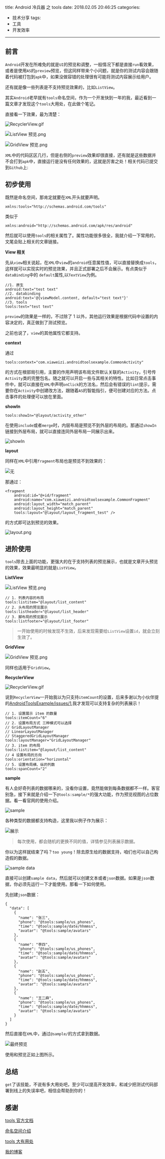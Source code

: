 title: Android 冷兵器 之 tools
date: 2018.02.05 20:46:25
categories:
- 技术分享
tags:
- 工具
- 开发效率
---

## 前言

`Android`开发在所难免的就是`UI`的预览和调整，一般情况下都是直接`run`看效果，或者是使用`AS`的`preview`预览，但这同样带来个小问题，就是你的测试内容会跟随着代码被打包到`apk`中，如果没做容错的处理很有可能将测试内容展示给用户。

还有就是像一些列表是不支持预览效果的，比如`ListView`。

<!-- more -->

其实`Android`老早就有`tools`命名空间，作为一个开发快到一年的我，最近看到一篇文章才发现这个`tools`大用处，在此做个笔记。

直接看一下效果，最为清楚：

![RecyclerView.gif](http://upload-images.jianshu.io/upload_images/4043475-4b0507d661130b3d.gif?imageMogr2/auto-orient/strip%7CimageView2/2/w/1240)

![ListView 预览.png](http://upload-images.jianshu.io/upload_images/4043475-d4d0aa1a853870c1.png?imageMogr2/auto-orient/strip%7CimageView2/2/w/1240)

![GridView 预览.png](http://upload-images.jianshu.io/upload_images/4043475-55f190ae724d6e32.png?imageMogr2/auto-orient/strip%7CimageView2/2/w/1240)

`XML`中的代码区区几行，但是右侧的`preview`效果却很直接，还有就是这些数据并不会打到`apk`中，直接运行是没有任何效果的，这就是厉害之处！相关代码已提交到`Github`上: 

<div class="github-widget" data-repo="xiaweizi/AndroidToolsExample"></div>

## 初步使用

既然是命名空间，那肯定就要在`XML`开头就要声明。

    xmlns:tools="http://schemas.android.com/tools"
    
类似于

    xmlns:android="http://schemas.android.com/apk/res/android"
    
然后就可以使用`tools`的相关属性了。属性功能很多很全，我就介绍一下常用的，文尾会贴上相关的文章链接。

**View 相关**

先从`view`相关说起，在`XML`中`view`的`android`任意属性值，可以直接替换成`tools`，这样就可以实现实时的预览效果，并且正式部署之后不会展示。有点类似于`dataBinding`中的 `default`属性,以`TextView`为例。
    
    //1. 原生
    android:text="test text"
    //2. databinding
    android:text='@{viewModel.content, default="test text"}'
    //3. tools
    tools:text="test text"
    
`preview`的效果是一样的，不过除了 1 以外，其他运行效果是根据代码中设置的内容决定的，真正做到了测试预览。

之前也说了，`view`的其他属性它都支持。

**context**

通过

    tools:context="com.xiaweizi.androidtoolsexample.CommonActivity"
    
的方式在根部局引用，主要的作用声明该布局文件默认关联的`Activity`，引号传`Activity`类的完整包名。随之就可以开启一些与其相关的特性。比如日常点击事件中，就可以直接在`XML`中声明`onClick`的方法名，然后会有错误的`lint`提示，需要你在`Activity`中创建改方法，跟随着`AS`的智能指引，便可创建对应的方法。点击事件的处理便可以放在里面。

**showIn**

    tools:showIn="@layout/activity_other"
    
在使用`include`或者`merge`时，内层布局是预览不到外层的布局的。那通过`showIn`链接到外层布局，就可以直接连同外层布局一同展示出来。

![showIn](http://upload-images.jianshu.io/upload_images/4043475-3e1ce6356b84a181.png?imageMogr2/auto-orient/strip%7CimageView2/2/w/1240)


**layout**

同样在`XML`中引用`fragment`布局也是预览不到效果的：

![无](http://upload-images.jianshu.io/upload_images/4043475-3851aafa5a627d4e.png?imageMogr2/auto-orient/strip%7CimageView2/2/w/1240)

那通过：

    <fragment
        android:id="@+id/fragment"
        android:name="com.xiaweizi.androidtoolsexample.CommonFragment"
        android:layout_width="match_parent"
        android:layout_height="match_parent"
        tools:layout="@layout/layout_fragment_test" />

的方式即可达到预览的效果。

![layout.png](http://upload-images.jianshu.io/upload_images/4043475-8fcbb971d5849ce5.png?imageMogr2/auto-orient/strip%7CimageView2/2/w/1240)

## 进阶使用

`tools`除去上面的功能，更强大的在于支持列表的预览展示，也就是文章开头预览的效果，效果最明显的就是`ListView`。

**ListView**

![ListView 预览.png](http://upload-images.jianshu.io/upload_images/4043475-d4d0aa1a853870c1.png?imageMogr2/auto-orient/strip%7CimageView2/2/w/1240)

    // 1. 列表内容的布局
    tools:listitem="@layout/list_content"
    // 2. 头布局的预览展示
    tools:listheader="@layout/list_header"
    // 3. 脚布局的预览展示
    tools:listfooter="@layout/list_footer"
    
> 一开始使用的时候发现不生效，后来发现需要给`ListView`设置`id`，就会立刻生效了。

**GridView**

![GridView 预览.png](http://upload-images.jianshu.io/upload_images/4043475-55f190ae724d6e32.png?imageMogr2/auto-orient/strip%7CimageView2/2/w/1240)

同样也适用于`GridView`。

**RecyclerView**

![RecyclerView.gif](http://upload-images.jianshu.io/upload_images/4043475-4b0507d661130b3d.gif?imageMogr2/auto-orient/strip%7CimageView2/2/w/1240)

说到`RecyclerView`一开始我以为只支持`itemCount`的设置，后来多谢以为小伙伴提的[AndroidToolsExample/issues/1](https://github.com/xiaweizi/AndroidToolsExample/issues/1),我才发现可以支持复杂的列表展示！

    // 1. 设置展示 item 的数量
    tools:itemCount="6"
    // 2. 设置布局方式 三种模式可以选择
    // GridLayoutManager
    // LinearLayoutManager
    // StaggeredGridLayoutManager
    tools:layoutManager="GridLayoutManager"
    // 3. item 的布局
    tools:listitem="@layout/list_content"
    // 4 设置布局的方向
    tools:orientation="horizontal"
    // 5. 设置布局横、纵的列数
    tools:spanCount="2"
    
**sample** 

有人会好奇列表的数据哪来的，没看你设置，竟然能做到每条数据都不一样。客官别急，接下来就是介绍一下`@tools:sample/*`的强大功能，作为预览视图的占位数据。看一看官网的使用介绍。

![sample](http://upload-images.jianshu.io/upload_images/4043475-e000658ceeea7530.png?imageMogr2/auto-orient/strip%7CimageView2/2/w/1240)

各种类型的数据都支持构造，这里我以例子作为展示：

![展示](http://upload-images.jianshu.io/upload_images/4043475-0088a7a62e7a0511.png?imageMogr2/auto-orient/strip%7CimageView2/2/w/1240)

> 每次使用，都会随机的更换不同的值，详情参见列表展示数据。

你以为这样就结束了吗？`too young`！除去原生给的数据支持，咱们也可以自己构造假的数据。

![sample data](http://upload-images.jianshu.io/upload_images/4043475-2a20ff2392642e85.png?imageMogr2/auto-orient/strip%7CimageView2/2/w/1240)

直接可以创建`sample data`，然后就可以创建文本或者`json`数据。如果是`json`数据，你必须先运行一下才能使用。那看一下如何使用。

先创建`json`数据：

    {
      "data": [
        {
          "name": "张三",
          "phone": "@tools:sample/us_phones",
          "time": "@tools:sample/date/hhmmss",
          "avatar": "@tools:sample/avatars"
        },
        {
          "name": "李四",
          "phone": "@tools:sample/us_phones",
          "time": "@tools:sample/date/hhmmss",
          "avatar": "@tools:sample/avatars"
        },
        {
          "name": "赵五",
          "phone": "@tools:sample/us_phones",
          "time": "@tools:sample/date/hhmmss",
          "avatar": "@tools:sample/avatars"
        },
        {
          "name": "王二麻",
          "phone": "@tools:sample/us_phones",
          "time": "@tools:sample/date/hhmmss",
          "avatar": "@tools:sample/avatars"
        }
      ]
    }

然后直接在`XML`中，通过`@sample/`的方式拿到数据。

![最终预览](http://upload-images.jianshu.io/upload_images/4043475-4eadb8c507756bbe.png?imageMogr2/auto-orient/strip%7CimageView2/2/w/1240)


使用和预览正如上图所示。

## 总结

`get`了该技能，不说有多大用处吧，至少可以提高开发效率，和减少把测试代码部署到线上的失误率吧，相信会帮助到你的！

## 感谢

[tools 官方文档](https://developer.android.google.cn/studio/write/tool-attributes.html)


[命名空间介绍](http://blog.csdn.net/p106786860/article/details/53943540)

[tools 大有用处](https://www.jianshu.com/p/2912bcba4465)

[我的博客](http://xiaweizi.cn)

